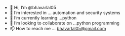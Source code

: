 - 👋 Hi, I’m @bhavarlal05
- 👀 I’m interested in ... automation and security systems
- 🌱 I’m currently learning ...python
- 💞️ I’m looking to collaborate on ...python programming
- 📫 How to reach me ... bhavarlal05@gmail.com

<!---
bhavarlal05/bhavarlal05 is a ✨ special ✨ repository because its `README.md` (this file) appears on your GitHub profile.
You can click the Preview link to take a look at your changes.
--->
